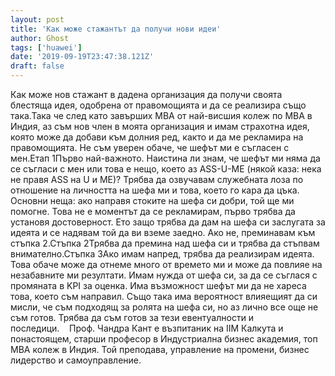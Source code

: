 ```yaml
---
layout: post
title: 'Как може стажантът да получи нови идеи'
author: Ghost
tags: ['huawei']
date: '2019-09-19T23:47:38.121Z'
draft: false
---
```


Как може нов стажант в дадена организация да получи своята блестяща идея, одобрена от правомощията и да се реализира също така.Така че след като завърших MBA от най-висшия колеж по MBA в Индия, аз съм нов член в моята организация и имам страхотна идея, която може да добави към долния ред, както и да ме рекламира на правомощията. Не съм уверен обаче, че шефът ми е съгласен с мен.Етап 1Първо най-важното. Наистина ли знам, че шефът ми няма да се съгласи с мен или това е нещо, което аз ASS-U-ME (някой каза: нека не правя ASS на U и ME)? Трябва да озвучавам служебната лоза по отношение на личността на шефа ми и това, което го кара да цъка. Основни неща: ако направя стоките на шефа си добри, той ще ми помогне. Това не е моментът да се рекламирам, първо трябва да установя достоверност. Ето защо трябва да дам на шефа си заслугата за идеята и се надявам той да ви вземе заедно. Ако не, преминавам към стъпка 2.Стъпка 2Трябва да премина над шефа си и трябва да стъпвам внимателно.Стъпка 3Ако имам напред, трябва да реализирам идеята. Това обаче може да отнеме много от времето ми и може да повлияе на незабавните ми резултати. Имам нужда от шефа си, за да се съглася с промяната в KPI за оценка. Има възможност шефът ми да не хареса това, което съм направил. Също така има вероятност влияещият да си мисли, че съм подходящ за ролята на шефа си, но аз лично все още не съм готов. Трябва да съм готов за тези евентуалности и последици.    Проф. Чандра Кант е възпитаник на IIM Калкута и понастоящем, старши професор в Индустриална бизнес академия, топ MBA колеж в Индия. Той преподава, управление на промени, бизнес лидерство и самоуправление.
